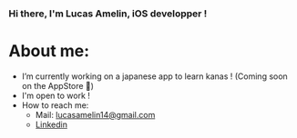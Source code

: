 ### Hi there, I'm Lucas Amelin, iOS developper !

# About me:

- I’m currently working on a japanese app to learn kanas ! (Coming soon on the AppStore 👀)
- I'm open to work !
- How to reach me: 
   - Mail: lucasamelin14@gmail.com
   - <a href="https://www.linkedin.com/in/lucas-amelin-3b8b85190/">Linkedin</a>
